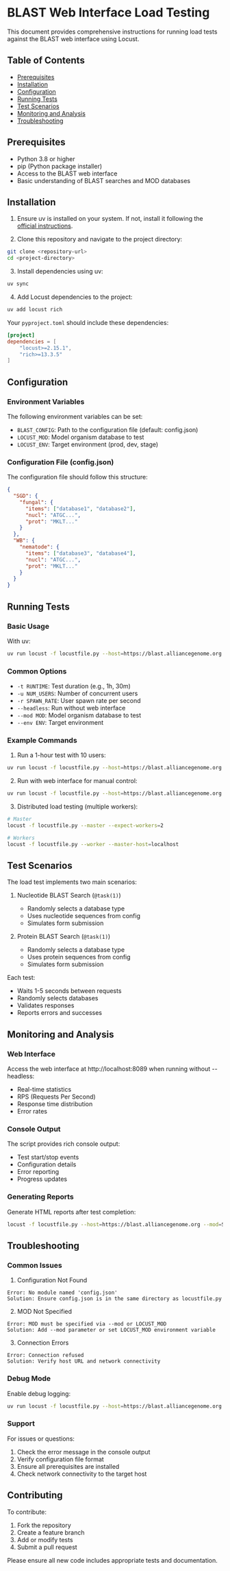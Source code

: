 # BLAST Web Interface Load Testing

This document provides comprehensive instructions for running load tests against the BLAST web interface using Locust.

## Table of Contents
- [Prerequisites](#prerequisites)
- [Installation](#installation)
- [Configuration](#configuration)
- [Running Tests](#running-tests)
- [Test Scenarios](#test-scenarios)
- [Monitoring and Analysis](#monitoring-and-analysis)
- [Troubleshooting](#troubleshooting)

## Prerequisites

- Python 3.8 or higher
- pip (Python package installer)
- Access to the BLAST web interface
- Basic understanding of BLAST searches and MOD databases

## Installation

1. Ensure uv is installed on your system. If not, install it following the [official instructions](https://docs.astral.sh/uv/).

2. Clone this repository and navigate to the project directory:
```bash
git clone <repository-url>
cd <project-directory>
```

3. Install dependencies using uv:
```bash
uv sync
```

4. Add Locust dependencies to the project:
```bash
uv add locust rich
```

Your `pyproject.toml` should include these dependencies:
```toml
[project]
dependencies = [
    "locust>=2.15.1",
    "rich>=13.3.5"
]
```

## Configuration

### Environment Variables

The following environment variables can be set:

- `BLAST_CONFIG`: Path to the configuration file (default: config.json)
- `LOCUST_MOD`: Model organism database to test
- `LOCUST_ENV`: Target environment (prod, dev, stage)

### Configuration File (config.json)

The configuration file should follow this structure:

```json
{
  "SGD": {
    "fungal": {
      "items": ["database1", "database2"],
      "nucl": "ATGC...",
      "prot": "MKLT..."
    }
  },
  "WB": {
    "nematode": {
      "items": ["database3", "database4"],
      "nucl": "ATGC...",
      "prot": "MKLT..."
    }
  }
}
```

## Running Tests

### Basic Usage

With uv:
```bash
uv run locust -f locustfile.py --host=https://blast.alliancegenome.org --mod=SGD --env=prod
```

### Common Options

- `-t RUNTIME`: Test duration (e.g., 1h, 30m)
- `-u NUM_USERS`: Number of concurrent users
- `-r SPAWN_RATE`: User spawn rate per second
- `--headless`: Run without web interface
- `--mod MOD`: Model organism database to test
- `--env ENV`: Target environment

### Example Commands

1. Run a 1-hour test with 10 users:
```bash
uv run locust -f locustfile.py --host=https://blast.alliancegenome.org -t 1h -u 10 -r 1 --mod=SGD --env=prod --headless
```

2. Run with web interface for manual control:
```bash
uv run locust -f locustfile.py --host=https://blast.alliancegenome.org --mod=SGD --env=prod
```

3. Distributed load testing (multiple workers):
```bash
# Master
locust -f locustfile.py --master --expect-workers=2

# Workers
locust -f locustfile.py --worker --master-host=localhost
```

## Test Scenarios

The load test implements two main scenarios:

1. Nucleotide BLAST Search (`@task(1)`)
   - Randomly selects a database type
   - Uses nucleotide sequences from config
   - Simulates form submission

2. Protein BLAST Search (`@task(1)`)
   - Randomly selects a database type
   - Uses protein sequences from config
   - Simulates form submission

Each test:
- Waits 1-5 seconds between requests
- Randomly selects databases
- Validates responses
- Reports errors and successes

## Monitoring and Analysis

### Web Interface

Access the web interface at http://localhost:8089 when running without --headless:

- Real-time statistics
- RPS (Requests Per Second)
- Response time distribution
- Error rates

### Console Output

The script provides rich console output:

- Test start/stop events
- Configuration details
- Error reporting
- Progress updates

### Generating Reports

Generate HTML reports after test completion:

```bash
locust -f locustfile.py --host=https://blast.alliancegenome.org --mod=SGD --env=prod --headless --html=report.html
```

## Troubleshooting

### Common Issues

1. Configuration Not Found
```
Error: No module named 'config.json'
Solution: Ensure config.json is in the same directory as locustfile.py
```

2. MOD Not Specified
```
Error: MOD must be specified via --mod or LOCUST_MOD
Solution: Add --mod parameter or set LOCUST_MOD environment variable
```

3. Connection Errors
```
Error: Connection refused
Solution: Verify host URL and network connectivity
```

### Debug Mode

Enable debug logging:

```bash
uv run locust -f locustfile.py --host=https://blast.alliancegenome.org --mod=SGD --env=prod --loglevel=DEBUG
```

### Support

For issues or questions:
1. Check the error message in the console output
2. Verify configuration file format
3. Ensure all prerequisites are installed
4. Check network connectivity to the target host

## Contributing

To contribute:
1. Fork the repository
2. Create a feature branch
3. Add or modify tests
4. Submit a pull request

Please ensure all new code includes appropriate tests and documentation.